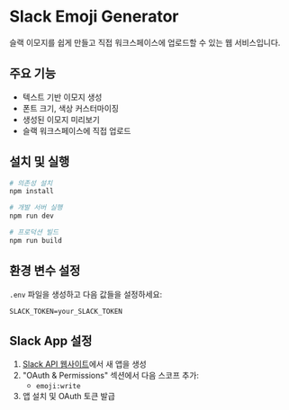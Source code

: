 # Slack Emoji Generator

슬랙 이모지를 쉽게 만들고 직접 워크스페이스에 업로드할 수 있는 웹 서비스입니다.

## 주요 기능

- 텍스트 기반 이모지 생성
- 폰트 크기, 색상 커스터마이징
- 생성된 이모지 미리보기
- 슬랙 워크스페이스에 직접 업로드

## 설치 및 실행

```bash
# 의존성 설치
npm install

# 개발 서버 실행
npm run dev

# 프로덕션 빌드
npm run build
```

## 환경 변수 설정

`.env` 파일을 생성하고 다음 값들을 설정하세요:

```
SLACK_TOKEN=your_SLACK_TOKEN
```

## Slack App 설정

1. [Slack API 웹사이트](https://api.slack.com/apps)에서 새 앱을 생성
2. "OAuth & Permissions" 섹션에서 다음 스코프 추가:
   - `emoji:write`
3. 앱 설치 및 OAuth 토큰 발급
